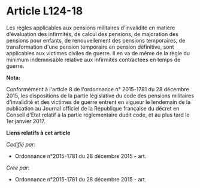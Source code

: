 # Article L124-18

Les règles applicables aux pensions militaires d'invalidité en matière d'évaluation des infirmités, de calcul des pensions,
de majoration des pensions pour enfants, de renouvellement des pensions temporaires, de transformation d'une pension
temporaire en pension définitive, sont applicables aux victimes civiles de guerre. Il en va de même de la règle du minimum
indemnisable relative aux infirmités contractées en temps de guerre.

**Nota:**

Conformément à l'article 8 de l'ordonnance n° 2015-1781 du 28 décembre 2015, les dispositions de la partie législative du
code des pensions militaires d'invalidité et des victimes de guerre entrent en vigueur le lendemain de la publication au
Journal officiel de la République française du décret en Conseil d'Etat relatif à la partie réglementaire dudit code, et au
plus tard le 1er janvier 2017.

**Liens relatifs à cet article**

_Codifié par_:

  - Ordonnance n°2015-1781 du 28 décembre 2015 - art.

_Créé par_:

  - Ordonnance n°2015-1781 du 28 décembre 2015 - art.
